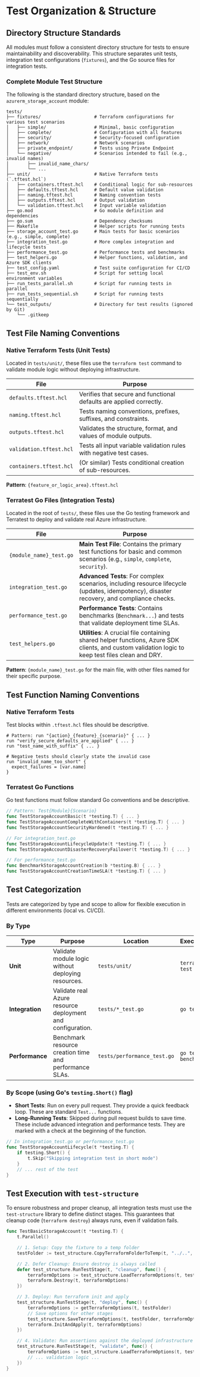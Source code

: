 # Test Organization & Structure

## Directory Structure Standards

All modules must follow a consistent directory structure for tests to ensure maintainability and discoverability. This structure separates unit tests, integration test configurations (`fixtures`), and the Go source files for integration tests.

### Complete Module Test Structure

The following is the standard directory structure, based on the `azurerm_storage_account` module:

```
tests/
├── fixtures/                    # Terraform configurations for various test scenarios
│   ├── simple/                  # Minimal, basic configuration
│   ├── complete/                # Configuration with all features
│   ├── security/                # Security-focused configuration
│   ├── network/                 # Network scenarios
│   ├── private_endpoint/        # Tests using Private Endpoint
│   └── negative/                # Scenarios intended to fail (e.g., invalid names)
│       ├── invalid_name_chars/
│       └── ...
├── unit/                        # Native Terraform tests (`.tftest.hcl`)
│   ├── containers.tftest.hcl    # Conditional logic for sub-resources
│   ├── defaults.tftest.hcl      # Default value validation
│   ├── naming.tftest.hcl        # Naming convention tests
│   ├── outputs.tftest.hcl       # Output validation
│   └── validation.tftest.hcl    # Input variable validation
├── go.mod                       # Go module definition and dependencies
├── go.sum                       # Dependency checksums
├── Makefile                     # Helper scripts for running tests
├── storage_account_test.go      # Main tests for basic scenarios (e.g., simple, complete)
├── integration_test.go          # More complex integration and lifecycle tests
├── performance_test.go          # Performance tests and benchmarks
├── test_helpers.go              # Helper functions, validation, and Azure SDK clients
├── test_config.yaml             # Test suite configuration for CI/CD
├── test_env.sh                  # Script for setting local environment variables
├── run_tests_parallel.sh        # Script for running tests in parallel
├── run_tests_sequential.sh      # Script for running tests sequentially
└── test_outputs/                # Directory for test results (ignored by Git)
    └── .gitkeep
```

## Test File Naming Conventions

### Native Terraform Tests (Unit Tests)

Located in `tests/unit/`, these files use the `terraform test` command to validate module logic without deploying infrastructure.

| File | Purpose |
|------|---------|
| `defaults.tftest.hcl` | Verifies that secure and functional defaults are applied correctly. |
| `naming.tftest.hcl` | Tests naming conventions, prefixes, suffixes, and constraints. |
| `outputs.tftest.hcl` | Validates the structure, format, and values of module outputs. |
| `validation.tftest.hcl`| Tests all input variable validation rules with negative test cases. |
| `containers.tftest.hcl`| (Or similar) Tests conditional creation of sub-resources. |

**Pattern**: `{feature_or_logic_area}.tftest.hcl`

### Terratest Go Files (Integration Tests)

Located in the root of `tests/`, these files use the Go testing framework and Terratest to deploy and validate real Azure infrastructure.

| File | Purpose |
|------|---------|
| `{module_name}_test.go` | **Main Test File**: Contains the primary test functions for basic and common scenarios (e.g., `simple`, `complete`, `security`). |
| `integration_test.go` | **Advanced Tests**: For complex scenarios, including resource lifecycle (updates, idempotency), disaster recovery, and compliance checks. |
| `performance_test.go` | **Performance Tests**: Contains benchmarks (`Benchmark...`) and tests that validate deployment time SLAs. |
| `test_helpers.go` | **Utilities**: A crucial file containing shared helper functions, Azure SDK clients, and custom validation logic to keep test files clean and DRY. |

**Pattern**: `{module_name}_test.go` for the main file, with other files named for their specific purpose.

## Test Function Naming Conventions

### Native Terraform Tests

Test blocks within `.tftest.hcl` files should be descriptive.

```hcl
# Pattern: run "{action}_{feature}_{scenario}" { ... }
run "verify_secure_defaults_are_applied" { ... }
run "test_name_with_suffix" { ... }

# Negative tests should clearly state the invalid case
run "invalid_name_too_short" {
  expect_failures = [var.name]
}
```

### Terratest Go Functions

Go test functions must follow standard Go conventions and be descriptive.

```go
// Pattern: Test{Module}{Scenario}
func TestStorageAccountBasic(t *testing.T) { ... }
func TestStorageAccountCompleteWithContainers(t *testing.T) { ... }
func TestStorageAccountSecurityHardened(t *testing.T) { ... }

// For integration_test.go
func TestStorageAccountLifecycleUpdate(t *testing.T) { ... }
func TestStorageAccountDisasterRecoveryFailover(t *testing.T) { ... }

// For performance_test.go
func BenchmarkStorageAccountCreation(b *testing.B) { ... }
func TestStorageAccountCreationTimeSLA(t *testing.T) { ... }
```

## Test Categorization

Tests are categorized by type and scope to allow for flexible execution in different environments (local vs. CI/CD).

### By Type

| Type | Purpose | Location | Execution | Cost |
|---|---|---|---|---|
| **Unit** | Validate module logic without deploying resources. | `tests/unit/` | `terraform test` | Free |
| **Integration** | Validate real Azure resource deployment and configuration. | `tests/*_test.go` | `go test` | Minimal Azure cost |
| **Performance**| Benchmark resource creation time and performance SLAs. | `tests/performance_test.go` | `go test -bench` | Moderate Azure cost |

### By Scope (using Go's `testing.Short()` flag)

- **Short Tests**: Run on every pull request. They provide a quick feedback loop. These are standard `Test...` functions.
- **Long-Running Tests**: Skipped during pull request builds to save time. These include advanced integration and performance tests. They are marked with a check at the beginning of the function.

```go
// In integration_test.go or performance_test.go
func TestStorageAccountLifecycle(t *testing.T) {
	if testing.Short() {
		t.Skip("Skipping integration test in short mode")
	}
	// ... rest of the test
}
```

## Test Execution with `test-structure`

To ensure robustness and proper cleanup, all integration tests must use the `test-structure` library to define distinct stages. This guarantees that cleanup code (`terraform destroy`) always runs, even if validation fails.

```go
func TestBasicStorageAccount(t *testing.T) {
    t.Parallel()

    // 1. Setup: Copy the fixture to a temp folder
    testFolder := test_structure.CopyTerraformFolderToTemp(t, "../..", "azurerm_storage_account/tests/fixtures/simple")

    // 2. Defer Cleanup: Ensure destroy is always called
    defer test_structure.RunTestStage(t, "cleanup", func() {
        terraformOptions := test_structure.LoadTerraformOptions(t, testFolder)
        terraform.Destroy(t, terraformOptions)
    })

    // 3. Deploy: Run terraform init and apply
    test_structure.RunTestStage(t, "deploy", func() {
        terraformOptions := getTerraformOptions(t, testFolder)
        // Save options for other stages
        test_structure.SaveTerraformOptions(t, testFolder, terraformOptions)
        terraform.InitAndApply(t, terraformOptions)
    })

    // 4. Validate: Run assertions against the deployed infrastructure
    test_structure.RunTestStage(t, "validate", func() {
        terraformOptions := test_structure.LoadTerraformOptions(t, testFolder)
        // ... validation logic ...
    })
}
```